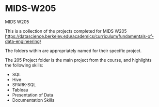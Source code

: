 # MIDS-W205
 MIDS W205 

This is a collection of the projects completed for MIDS W205 https://datascience.berkeley.edu/academics/curriculum/fundamentals-of-data-engineering/

The folders within are appropriately named for their specific project.

The 205 Project folder is the main project from the course, and highlights the following skills:
* SQL
* Hive
* SPARK-SQL
* Tableau
* Presentation of Data
* Documentation Skills
